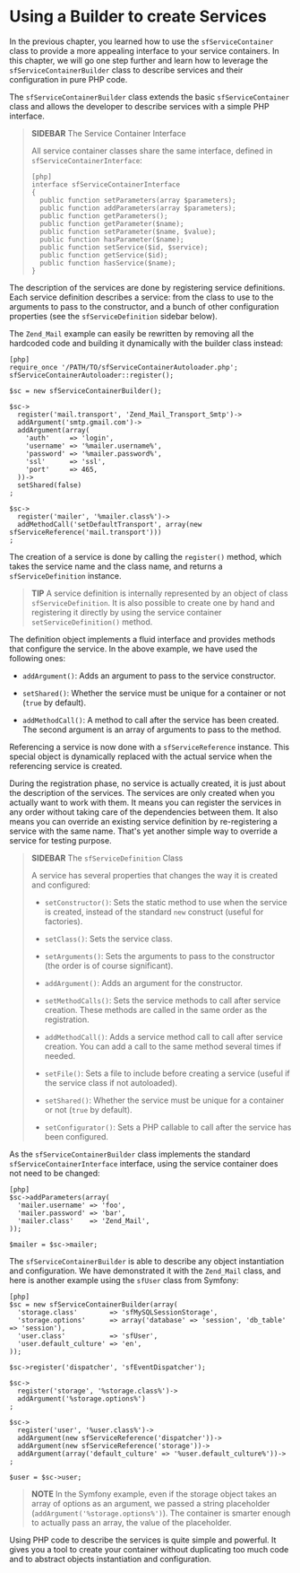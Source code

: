 Using a Builder to create Services
==================================

In the previous chapter, you learned how to use the `sfServiceContainer` class
to provide a more appealing interface to your service containers. In this
chapter, we will go one step further and learn how to leverage the
`sfServiceContainerBuilder` class to describe services and their configuration
in pure PHP code.

The `sfServiceContainerBuilder` class extends the basic `sfServiceContainer`
class and allows the developer to describe services with a simple PHP
interface.

>**SIDEBAR**
>The Service Container Interface
>
>All service container classes share the same interface, defined in
>`sfServiceContainerInterface`:
>
>     [php]
>     interface sfServiceContainerInterface
>     {
>       public function setParameters(array $parameters);
>       public function addParameters(array $parameters);
>       public function getParameters();
>       public function getParameter($name);
>       public function setParameter($name, $value);
>       public function hasParameter($name);
>       public function setService($id, $service);
>       public function getService($id);
>       public function hasService($name);
>     }

The description of the services are done by registering service definitions.
Each service definition describes a service: from the class to use to the
arguments to pass to the constructor, and a bunch of other configuration
properties (see the `sfServiceDefinition` sidebar below).

The `Zend_Mail` example can easily be rewritten by removing all the hardcoded
code and building it dynamically with the builder class instead:

    [php]
    require_once '/PATH/TO/sfServiceContainerAutoloader.php';
    sfServiceContainerAutoloader::register();

    $sc = new sfServiceContainerBuilder();

    $sc->
      register('mail.transport', 'Zend_Mail_Transport_Smtp')->
      addArgument('smtp.gmail.com')->
      addArgument(array(
        'auth'     => 'login',
        'username' => '%mailer.username%',
        'password' => '%mailer.password%',
        'ssl'      => 'ssl',
        'port'     => 465,
      ))->
      setShared(false)
    ;

    $sc->
      register('mailer', '%mailer.class%')->
      addMethodCall('setDefaultTransport', array(new sfServiceReference('mail.transport')))
    ;

The creation of a service is done by calling the `register()` method, which
takes the service name and the class name, and returns a `sfServiceDefinition`
instance.

>**TIP**
>A service definition is internally represented by an object of
>class `sfServiceDefinition`. It is also possible to create one by
>hand and registering it directly by using the service container
>`setServiceDefinition()` method.

The definition object implements a fluid interface and provides
methods that configure the service. In the above example, we have used the
following ones:

  * `addArgument()`: Adds an argument to pass to the service constructor.

  * `setShared()`: Whether the service must be unique for a container or not
    (`true` by default).

  * `addMethodCall()`: A method to call after the service has been created.
    The second argument is an array of arguments to pass to the method.

Referencing a service is now done with a `sfServiceReference` instance. This
special object is dynamically replaced with the actual service when the
referencing service is created.

During the registration phase, no service is actually created, it is just
about the description of the services. The services are only created when you
actually want to work with them. It means you can register the services in any
order without taking care of the dependencies between them. It also means you
can override an existing service definition by re-registering a service with
the same name. That's yet another simple way to override a service for testing
purpose.

>**SIDEBAR**
>The `sfServiceDefinition` Class
>
>A service has several properties that changes the way it is created and
>configured:
>
> * `setConstructor()`: Sets the static method to use when the service
> is created, instead of the standard `new` construct (useful for
> factories).
>
> * `setClass()`: Sets the service class.
>
> * `setArguments()`: Sets the arguments to pass to the constructor (the
> order is of course significant).
>
> * `addArgument()`: Adds an argument for the constructor.
>
> * `setMethodCalls()`: Sets the service methods to call after
> service creation. These methods are called in the same order as the
> registration.
>
> * `addMethodCall()`: Adds a service method call to call after service
> creation. You can add a call to the same method several times if
> needed.
>
> * `setFile()`: Sets a file to include before creating a service
> (useful if the service class if not autoloaded).
>
> * `setShared()`: Whether the service must be unique for a container or
> not (`true` by default).
>
> * `setConfigurator()`: Sets a PHP callable to call after the service
> has been configured.

As the `sfServiceContainerBuilder` class implements the standard
`sfServiceContainerInterface` interface, using the service container does not
need to be changed:

    [php]
    $sc->addParameters(array(
      'mailer.username' => 'foo',
      'mailer.password' => 'bar',
      'mailer.class'    => 'Zend_Mail',
    ));

    $mailer = $sc->mailer;

The `sfServiceContainerBuilder` is able to describe any object instantiation
and configuration. We have demonstrated it with the `Zend_Mail` class, and
here is another example using the `sfUser` class from Symfony:

    [php]
    $sc = new sfServiceContainerBuilder(array(
      'storage.class'        => 'sfMySQLSessionStorage',
      'storage.options'      => array('database' => 'session', 'db_table' => 'session'),
      'user.class'           => 'sfUser',
      'user.default_culture' => 'en',
    ));

    $sc->register('dispatcher', 'sfEventDispatcher');

    $sc->
      register('storage', '%storage.class%')->
      addArgument('%storage.options%')
    ;

    $sc->
      register('user', '%user.class%')->
      addArgument(new sfServiceReference('dispatcher'))->
      addArgument(new sfServiceReference('storage'))->
      addArgument(array('default_culture' => '%user.default_culture%'))->
    ;

    $user = $sc->user;

>**NOTE**
>In the Symfony example, even if the storage object takes an
>array of options as an argument, we passed a string placeholder
>(`addArgument('%storage.options%')`). The container is smarter enough
>to actually pass an array, the value of the placeholder.

Using PHP code to describe the services is quite simple and powerful. It gives
you a tool to create your container without duplicating too much code and to
abstract objects instantiation and configuration.
